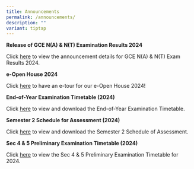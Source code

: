 ```yaml
---
title: Announcements
permalink: /announcements/
description: ""
variant: tiptap
---
```

<p><strong>Release of GCE N(A) &amp; N(T) Examination Results 2024</strong>
</p>
<p>Click <a href="/information/students/release-of-gce-nant-results-2024/" rel="noopener nofollow" target="_blank">here</a> to
view the announcement details for GCE N(A) &amp; N(T) Exam Results 2024.</p>
<p><strong>e-Open House 2024</strong>
</p>
<p>Click <a href="https://www.damaisec.moe.edu.sg/e-open-house/" rel="noopener noreferrer nofollow" target="_blank">here</a> to
have an e-tour for our e-Open House 2024!</p>
<p><strong>End-of-Year Examination Timetable (2024)</strong>
</p>
<p>Click <a href="https://www.damaisec.moe.edu.sg/information/students/assessment-matters/" rel="noopener noreferrer nofollow" target="_blank">here</a> to
view and download the End-of-Year Examination Timetable.</p>
<p><strong>Semester 2 Schedule for Assessment (2024)</strong>
</p>
<p>Click <a href="https://www.damaisec.moe.edu.sg/information/students/assessment-matters/" rel="noopener noreferrer nofollow" target="_blank">here</a> to
view and download the Semester 2 Schedule of Assessment.</p>
<p><strong>Sec 4 &amp; 5 Preliminary Examination Timetable (2024)</strong>
</p>
<p>Click <a href="https://www.damaisec.moe.edu.sg/information/students/assessment-matters/" rel="noopener noreferrer nofollow" target="_blank">here</a> to
view the Sec 4 &amp; 5 Preliminary Examination Timetable for 2024.</p>
<p></p>